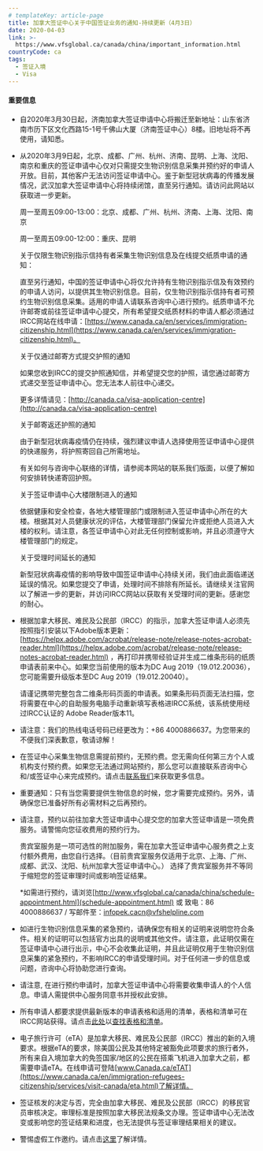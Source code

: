 ```yaml
---
# templateKey: article-page
title: 加拿大签证中心关于中国签证业务的通知-持续更新（4月3日）
date: 2020-04-03
link: >-
  https://www.vfsglobal.ca/canada/china/important_information.html
countryCode: ca
tags:
  - 签证入境
  - Visa
---
```

<div class="content_div">

#### 重要信息

<div class="tourist_text">

*   <span class="semibold">自2020年3月30日起，济南加拿大签证申请中心将搬迁至新地址：山东省济南市历下区文化西路15-1号千佛山大厦（济南签证中心）8楼。旧地址将不再使用，请知悉。</span>
*   从2020年3月9日起，北京、成都、广州、杭州、济南、昆明、上海、沈阳、南京和重庆的签证申请中心仅对只需提交生物识别信息采集并预约好的申请人开放。目前，其他客户无法访问签证申请中心。鉴于新型冠状病毒的传播发展情况，武汉加拿大签证申请中心将持续闭馆，直至另行通知。请访问此网站以获取进一步更新。

    周一至周五09:00-<span class="semibold">13:00：</span>北京、成都、广州、杭州、济南、上海、沈阳、南京

    周一至周五09:00-12:00：重庆、昆明

    <span class="semibold">关于仅限生物识别指示信持有者采集生物识别信息及在线提交纸质申请的通知：</span>

    直至另行通知，中国的签证申请中心将仅允许持有生物识别指示信及有效预约的申请人访问，以提供其生物识别信息。目前，仅生物识别指示信持有者可预约生物识别信息采集。适用的申请人请联系咨询中心进行预约。纸质申请不允许邮寄或前往签证申请中心提交，所有希望提交纸质材料的申请人都必须通过IRCC网站在线申请：[https://www.canada.ca/en/services/immigration-citizenship.html](https://www.canada.ca/en/services/immigration-citizenship.html)。

    <span class="semibold">关于仅通过邮寄方式提交护照的通知</span>

    如果您收到IRCC的提交护照通知信，并希望提交您的护照，请您通过邮寄方式递交至签证申请中心。您无法本人前往中心递交。

    更多详情请见：[http://canada.ca/visa-application-centre](http://canada.ca/visa-application-centre)

    <span class="semibold">关于邮寄返还护照的通知</span>

    由于新型冠状病毒疫情仍在持续，强烈建议申请人选择使用签证申请中心提供的快递服务，将护照寄回自己所需地址。

    有关如何与咨询中心联络的详情，请参阅本网站的联系我们版面，以便了解如何安排转快递寄回护照。

    <span class="semibold">关于签证申请中心大楼限制进入的通知</span>

    依据健康和安全检查，各地大楼管理部门或限制进入签证申请中心所在的大楼。根据其对人员健康状况的评估，大楼管理部门保留允许或拒绝人员进入大楼的权利。请注意，各签证申请中心对此无任何控制或影响，并且必须遵守大楼管理部门的规定。

    <span class="semibold">关于受理时间延长的通知</span>

    新型冠状病毒疫情的影响导致中国签证申请中心持续关闭，我们由此面临递送延误的情况。如果您提交了申请，处理时间不排除有所延长。请继续关注官网以了解进一步的更新，并访问IRCC网站以获取有关受理时间的更新。感谢您的耐心。

*   根据加拿大移民、难民及公民部（IRCC）的指示，加拿大签证申请人必须先按照指引安装以下Adobe版本更新：[https://helpx.adobe.com/acrobat/release-note/release-notes-acrobat-reader.html](https://helpx.adobe.com/acrobat/release-note/release-notes-acrobat-reader.html) ，再打印并携带经验证并生成二维条形码的纸质申请表前来中心。如果您当前使用的版本为DC Aug 2019（19.012.20036），您可能需要升级版本至DC Aug 2019（19.012.20040）。

    请谨记携带完整包含二维条形码页面的申请表。如果条形码页面无法扫描，您将需要在中心的自助服务电脑手动重新填写表格进IRCC系统，该系统使用经过IRCC认证的 Adobe Reader版本11。

*   请注意：我们的热线电话号码已经更改为：+86 4000886637。为您带来的不便我们深表歉意，敬请谅解！
*   在签证中心采集生物信息需提前预约，无预约费。您无需向任何第三方个人或机构支付预约费。如果您无法通过网站预约，那么您可以直接联系咨询中心和/或签证中心来完成预约。请点击[联系我们](contact_us.html)来获取更多信息。
*   <span class="semibold">重要通知：</span>只有当您需要提供生物信息的时候，您才需要完成预约。另外，请确保您已准备好所有必需材料之后再预约。
*   请注意，预约以前往加拿大签证申请中心提交您的加拿大签证申请是一项免费服务。请警惕向您征收费用的预约行为。

    贵宾室服务是一项可选性的附加服务，需在加拿大签证申请中心服务费之上支付额外费用，由您自行选择。（目前贵宾室服务仅适用于北京、上海、广州、成都、武汉、沈阳、杭州加拿大签证申请中心。）
    选择了贵宾室服务并不等同于缩短您的签证审理时间或影响签证结果。

    *如需进行预约，请浏览[http://www.vfsglobal.ca/canada/china/schedule-appointment.html](schedule-appointment.html) 或
    致电：86 4000886637 / 写邮件至：[infopek.cacn@vfshelpline.com](mailto:infopek.cacn@vfshelpline.com)

*   如进行生物识别信息采集的紧急预约，请确保您有相关的证明来说明您符合条件。相关的证明可以包括官方出具的说明或其他文件。请注意，此证明仅需在签证申请中心进行出示，中心不会收集此证明，并且此证明仅用于生物识别信息采集的紧急预约，不影响IRCC的申请受理时间。对于任何进一步的信息或问题，咨询中心将协助您进行查询。
*   请注意, 在进行预约申请时，加拿大签证申请中心将需要收集申请人的个人信息。申请人需提供中心服务同意书并授权此安排。
*   所有申请人都要求提供最新版本的申请表格和适用的清单，表格和清单可在IRCC网站获得。请点击[此处](https://www.canada.ca/en/immigration-refugees-citizenship/services/application/application-forms-guides.html)以[查找表格和清单](https://www.canada.ca/en/immigration-refugees-citizenship/services/application/application-forms-guides.html)。

*   电子旅行许可（eTA）是加拿大移民、难民及公民部（IRCC）推出的新的入境要求。根据eTA的要求，除美国公民及其他特定被豁免此项要求的旅行者外，所有来自入境加拿大的免签国家/地区的公民在搭乘飞机进入加拿大之前，都需要申请eTA。在线申请可登陆[www.Canada.ca/eTAT](https://www.canada.ca/en/immigration-refugees-citizenship/services/visit-canada/eta.html)了解详情。
*   签证核发的决定与否，完全由加拿大移民、难民及公民部（IRCC）的移民官员审核决定。审理标准是按照加拿大移民法规条文办理。签证申请中心无法改变或影响您的签证结果和进度，也无法提供与签证审理结果相关的建议。
*   警惕虚假工作邀约。请点击[这里](disclaimer_and_privacy_policy.html#beware_of_fraudulent_job_offers)了解详情。

</div>

</div>
